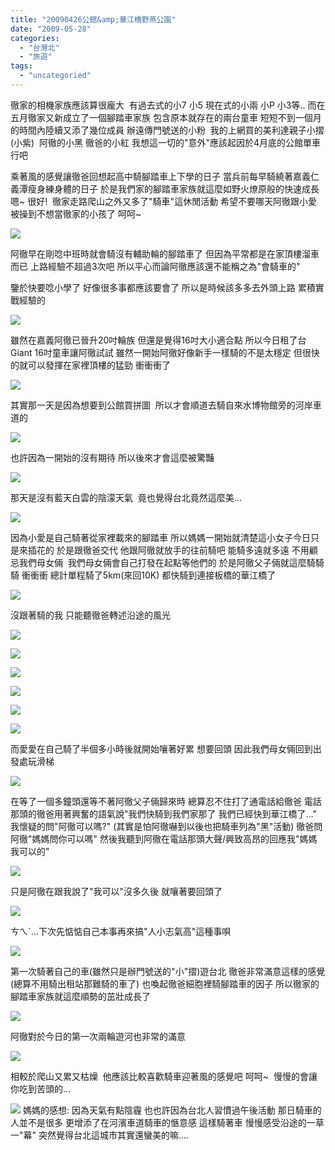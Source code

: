 ```yaml
---
title: "20090426公館&amp;華江橋野燕公園"
date: "2009-05-28"
categories: 
  - "台灣北"
  - "旅遊"
tags: 
  - "uncategoried"
---
```


徹家的相機家族應該算很龐大  有過去式的小7 小5 現在式的小兩 小P 小3等.. 而在五月徹家又新成立了一個腳踏車家族 包含原本就存在的兩台童車 短短不到一個月的時間內陸續又添了幾位成員 辦遠傳門號送的小粉  我的上網買的美利達親子小摺(小紫)  阿徹的小黑 徹爸的小紅 我想這一切的"意外"應該起因於4月底的公館單車行吧

乘著風的感覺讓徹爸回想起高中騎腳踏車上下學的日子 當兵前每早騎繞著嘉義仁義潭瘦身練身體的日子 於是我們家的腳踏車家族就這麼如野火燎原般的快速成長 嗯~ 很好!  徹家走路爬山之外又多了"騎車"這休閒活動 希望不要哪天阿徹跟小愛被操到不想當徹家的小孩了 呵呵~

![](images/3478584894_2bdd37bb3d.jpg)

阿徹早在剛唸中班時就會騎沒有輔助輪的腳踏車了 但因為平常都是在家頂樓溜車而已 上路經驗不超過3次吧 所以平心而論阿徹應該還不能稱之為"會騎車的"

鑒於快要唸小學了 好像很多事都應該要會了 所以是時候該多多去外頭上路 累積實戰經驗的

![](images/3477789335_3c390c2ea9.jpg)

雖然在嘉義阿徹已晉升20吋輪族 但還是覺得16吋大小適合點 所以今日租了台Giant 16吋童車讓阿徹試試 雖然一開始阿徹好像新手一樣騎的不是太穩定 但很快的就可以發揮在家裡頂樓的猛勁 衝衝衝了

![](images/3478599170_4ec07a16c1.jpg)

其實那一天是因為想要到公館買拼圖  所以才會順道去騎自來水博物館旁的河岸車道的

![](images/3478598888_ae0d1e874f.jpg)

也許因為一開始的沒有期待 所以後來才會這麼被驚豔

![](images/3477789075_4fb50bdd21.jpg)

那天是沒有藍天白雲的陰濛天氣  竟也覺得台北竟然這麼美...

![](images/3478596640_819d1c6380.jpg)

因為小愛是自己騎著從家裡載來的腳踏車 所以媽媽一開始就清楚這小女子今日只是來插花的 於是跟徹爸交代 他跟阿徹就放手的往前騎吧 能騎多遠就多遠 不用顧忌我們母女倆  我們母女倆會自己打發在起點等他們的 於是阿徹父子倆就這麼騎騎騎 衝衝衝 總計單程騎了5km(來回10K) 都快騎到連接板橋的華江橋了

![](images/3478595870_ed07235079.jpg)

沒跟著騎的我 只能聽徹爸轉述沿途的風光

![](images/3478595590_6c456a465f.jpg)

![](images/3478591900_6ec773590e.jpg)

![](images/3477782909_fe13bdd567.jpg)

![](images/3478589390_044e4cb475.jpg)

![](images/3477779417_6084c1ffab.jpg)

![](images/3478585772_f6de4e38f8.jpg)

而愛愛在自己騎了半個多小時後就開始嚷著好累 想要回頭 因此我們母女倆回到出發處玩滑梯

![](images/3478597990_671876cbaa.jpg)

在等了一個多鐘頭還等不著阿徹父子倆歸來時 總算忍不住打了通電話給徹爸 電話那頭的徹爸用著興奮的語氣說"我們快騎到我們家那了 我們已經快到華江橋了..." 我懷疑的問"阿徹可以嗎?" (其實是怕阿徹嚇到以後也把騎車列為"黑"活動) 徹爸問阿徹"媽媽問你可以嗎" 然後我聽到阿徹在電話那頭大聲/興致高昂的回應我"媽媽 我可以的"

![](images/3477786787_11b8ce7e21.jpg)

只是阿徹在跟我說了"我可以"沒多久後 就嚷著要回頭了

![](images/3478593534_f0082f000f.jpg)

ㄘㄟˊ...下次先惦惦自己本事再來搞"人小志氣高"這種事唄

![](images/3478590368_6f0b1d525c.jpg)

第一次騎著自己的車(雖然只是辦門號送的"小"摺)遊台北 徹爸非常滿意這樣的感覺 (總算不用騎出租站那難騎的車了) 也喚起徹爸細胞裡騎腳踏車的因子 所以徹家的腳踏車家族就這麼順勢的茁壯成長了

![](images/3478594122_70f3c66777.jpg)

阿徹對於今日的第一次兩輪遊河也非常的滿意

![](images/3477773319_d16a3490c0.jpg)

相較於爬山又累又枯燥  他應該比較喜歡騎車迎著風的感覺吧 呵呵~  慢慢的會讓你吃到苦頭的...

![](images/3477772831_92147ba589.jpg) 媽媽的感想: 因為天氣有點陰霾 也也許因為台北人習慣過午後活動 那日騎車的人並不是很多 更增添了在河濱車道騎車的愜意感 這樣騎著車 慢慢感受沿途的一草一"幕" 突然覺得台北這城市其實還蠻美的嘛....
